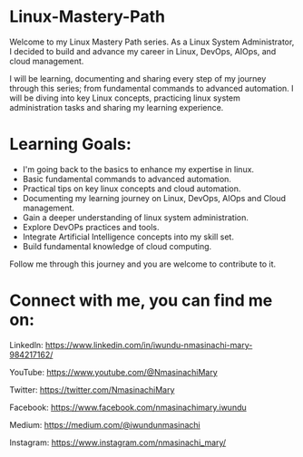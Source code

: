 # Linux-Mastery-Path

Welcome to my Linux Mastery Path series.
As a Linux System Administrator, I decided to build and advance my career in Linux, DevOps, AIOps, and cloud management.

I will be learning, documenting and sharing every step of my journey through this series; from fundamental commands to advanced automation.
I will be diving into key Linux concepts, practicing linux system administration tasks and sharing my learning experience.

# Learning Goals:
* I'm going back to the basics to enhance my expertise in linux.
* Basic fundamental commands to advanced automation.
* Practical tips on key linux concepts and cloud automation.
* Documenting my learning journey on Linux, DevOps, AIOps and Cloud management.
* Gain a deeper understanding of linux system administration.
* Explore DevOPs practices and tools.
* Integrate Artificial Intelligence concepts into my skill set.
* Build fundamental knowledge of cloud computing.

Follow me through this journey and you are welcome to contribute to it.

# Connect with me, you can find me on:
Linkedln: https://www.linkedin.com/in/iwundu-nmasinachi-mary-984217162/

YouTube: https://www.youtube.com/@NmasinachiMary

Twitter: https://twitter.com/NmasinachiMary

Facebook: https://www.facebook.com/nmasinachimary.iwundu

Medium: https://medium.com/@iwundunmasinachi

Instagram: https://www.instagram.com/nmasinachi_mary/
